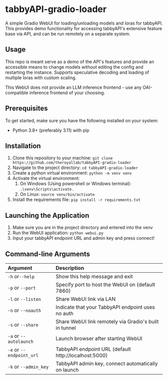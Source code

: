 # tabbyAPI-gradio-loader
A simple Gradio WebUI for loading/unloading models and loras for tabbyAPI. This provides demo functionality for accessing tabbyAPI's extensive feature base via API, and can be run remotely on a separate system.

## Usage
This repo is meant serve as a demo of the API's features and provide an accessible means to change models without editing the config and restarting the instance. Supports speculative decoding and loading of multiple loras with custom scaling.

This WebUI does not provide an LLM inference frontend - use any OAI-compatible inference frontend of your choosing.

## Prerequisites

To get started, make sure you have the following installed on your system:

- Python 3.8+ (preferably 3.11) with pip

## Installation

1. Clone this repository to your machine: `git clone https://github.com/theroyallab/tabbyAPI-gradio-loader`
2. Navigate to the project directory: `cd tabbyAPI-gradio-loader`
3. Create a python virtual environment: `python -m venv venv`
4. Activate the virtual environment:
   1. On Windows (Using powershell or Windows terminal): `.\venv\Scripts\activate.`
   2. On Linux: `source venv/bin/activate`
5. Install the requirements file: `pip install -r requirements.txt`

## Launching the Application
1. Make sure you are in the project directory and entered into the venv
2. Run the WebUI application: `python webui.py`
3. Input your tabbyAPI endpoint URL and admin key and press connect!

## Command-line Arguments
| Argument                 | Description                                                  |
| :----------------------- | :----------------------------------------------------------- |
| `-h` or`--help`          |  Show this help message and exit                             |
| `-p` or `--port`         |  Specify port to host the WebUI on (default 7860)            |
| `-l` or `--listen`       |  Share WebUI link via LAN                                    |
| `-n` or `--noauth`       |  Indicate that your TabbyAPI endpoint uses no auth           |
| `-s` or `--share`        |  Share WebUI link remotely via Gradio's built in tunnel      |
| `-a` or `--autolaunch`   |  Launch browser after starting WebUI                         |
| `-e` or `--endpoint_url` |  TabbyAPI endpoint URL (default http://localhost:5000)       |
| `-k` or `--admin_key`    |  TabbyAPI admin key, connect automatically on launch         |
